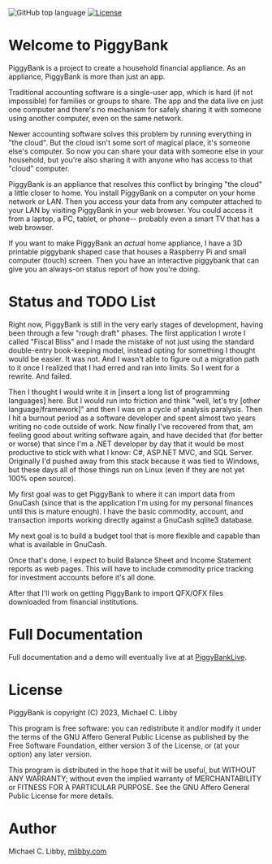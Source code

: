 ![GitHub top language](https://img.shields.io/github/languages/top/mlibby/PiggyBank)
[![License](https://img.shields.io/badge/License-AGPL%20v3-blue.svg)](./LICENSE)

# Welcome to PiggyBank

PiggyBank is a project to create a household financial appliance. As an appliance, PiggyBank is more than just an app.

Traditional accounting software is a single-user app, which is hard (if not impossible) for families or groups to share. The app and the data live on just one computer and there's no mechanism for safely sharing it with someone using another computer, even on the same network.

Newer accounting software solves this problem by running everything in "the cloud". But the cloud isn't some sort of magical place, it's  someone else's computer. So now you can share your data with someone else in your household, but you're also sharing it with anyone who has access to that "cloud" computer.

PiggyBank is an appliance that resolves this conflict by bringing "the cloud" a little closer to home. You install PiggyBank on a computer on your home network or LAN. Then you access your data from any computer attached to your LAN by visiting PiggyBank in your web browser. You could access it from a laptop, a PC, tablet, or phone-- probably even a smart TV that has a web browser.

If you want to make PiggyBank an _actual_ home appliance, I have a 3D printable piggybank shaped case that houses a Raspberry Pi and small computer (touch) screen. Then you have an interactive piggybank that can give you an always-on status report of how you're doing.
     

# Status and TODO List

Right now, PiggyBank is still in the very early stages of development, having been through a few "rough draft" phases. The first application I wrote I called "Fiscal Bliss" and I made the mistake of not just using the standard double-entry book-keeping model, instead opting for something I thought would be easier. It was not. And I wasn't able to figure out a migration path to it once I realized that I had erred and ran into limits. So I went for a rewrite. And failed.

Then I thought I would write it in [insert a long list of programming languages] here. But I would run into friction and think "well, let's try [other language/framework]" and then I was on a cycle of analysis paralysis. Then I hit a burnout period as a software developer and spent almost two years writing no code outside of work. Now finally I've recovered from that, am feeling good about writing software again, and have decided that (for better or worse) that since I'm a .NET developer by day that it would be most productive to stick with what I know: C#, ASP.NET MVC, and SQL Server. Originally I'd pushed away from this stack because it was tied to Windows, but these days all of those things run on Linux (even if they are not yet 100% open source).

My first goal was to get PiggyBank to where it can import data from GnuCash (since that is the application I'm using for my personal finances until this is mature enough). I have the basic commodity, account, and transaction imports working directly against a GnuCash sqlite3 database.

My next goal is to build a budget tool that is more flexible and capable than what is available in GnuCash.

Once that's done, I expect to build Balance Sheet and Income Statement reports as web pages. This will have to include commodity price tracking for investment accounts before it's all done.

After that I'll work on getting PiggyBank to import QFX/OFX files downloaded from financial institutions.

# Full Documentation

Full documentation and a demo will eventually live at at [PiggyBankLive](https://piggybank.live).

# License

PiggyBank is copyright (C) 2023, Michael C. Libby

This program is free software: you can redistribute it and/or modify
it under the terms of the GNU Affero General Public License as
published by the Free Software Foundation, either version 3 of the
License, or (at your option) any later version.

This program is distributed in the hope that it will be useful,
but WITHOUT ANY WARRANTY; without even the implied warranty of
MERCHANTABILITY or FITNESS FOR A PARTICULAR PURPOSE.  See the
GNU Affero General Public License for more details.

# Author

Michael C. Libby, [mlibby.com](https://mlibby.com)